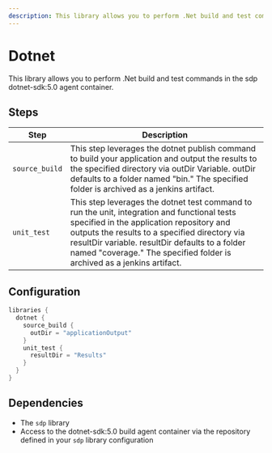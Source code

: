 ```yaml
---
description: This library allows you to perform .Net build and test commands in the sdp dotnet-sdk:5.0 agent container
---
```


# Dotnet

This library allows you to perform .Net build and test commands in the sdp dotnet-sdk:5.0 agent container.

## Steps

| Step | Description |
| ----------- | ----------- |
| `source_build` | This step leverages the dotnet publish command to build your application and output the results to the specified directory via outDir Variable. outDir defaults to a folder named "bin." The specified folder is archived as a jenkins artifact. |
| `unit_test` | This step leverages the dotnet test command to run the unit, integration and functional tests specified in the application repository and outputs the results to a specified directory via resultDir variable. resultDir defaults to a folder named "coverage." The specified folder is archived as a jenkins artifact.|

## Configuration

``` groovy title='pipeline_config.groovy'
libraries {
  dotnet {
    source_build {
      outDir = "applicationOutput"
    }
    unit_test {
      resultDir = "Results"
    }
  }
}
```

## Dependencies

* The `sdp` library
* Access to the dotnet-sdk:5.0 build agent container via the repository defined in your `sdp` library configuration
